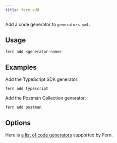 ```yaml
---
title: fern add
---
```


Add a code generator to `generators.yml`.

## Usage

<!-- markdownlint-disable MD040 -->

```
fern add <generator-name>
```

## Examples

Add the TypeScript SDK generator:

```
fern add typescript
```

Add the Postman Collection generator:

```
fern add postman
```

## Options

Here is [a list of code generators](../generators/code-generators.md) supported by Fern.
